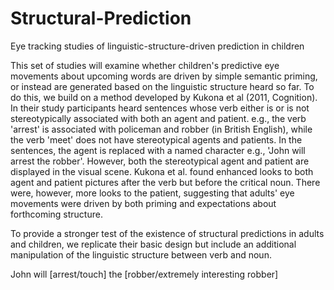 # Structural-Prediction
Eye tracking studies of linguistic-structure-driven prediction in children

This set of studies will examine whether children's predictive eye movements about upcoming words are driven by simple semantic priming, or instead are generated based on the linguistic structure heard so far. To do this, we build on a method developed by Kukona et al (2011, Cognition). In their study participants heard sentences whose verb either is or is not stereotypically associated with both an agent and patient. e.g., the verb 'arrest' is associated with policeman and robber (in British English), while the verb 'meet' does not have stereotypical agents and patients. In the sentences, the agent is replaced with a named character e.g., 'John will arrest the robber'. However, both the stereotypical agent and patient are displayed in the visual scene. Kukona et al. found enhanced looks to both agent and patient pictures after the verb but before the critical noun. There were, however, more looks to the patient, suggesting that adults' eye movements were driven by both priming and expectations about forthcoming structure.

To provide a stronger test of the existence of structural predictions in adults and children, we replicate their basic design but include an additional manipulation of the linguistic structure between verb and noun.

John will [arrest/touch] the [robber/extremely interesting robber]
